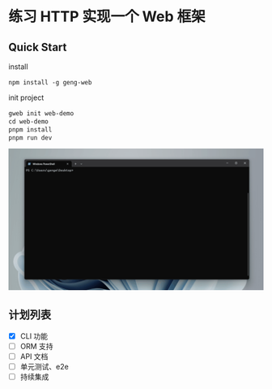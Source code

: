 # 练习 HTTP 实现一个 Web 框架

## Quick Start

install

```shell
npm install -g geng-web
```

init project

```shell
gweb init web-demo
cd web-demo
pnpm install
pnpm run dev
```

![](./docs/quick-start.gif)

## 计划列表

- [x] CLI 功能
- [ ] ORM 支持
- [ ] API 文档
- [ ] 单元测试、e2e
- [ ] 持续集成
